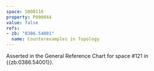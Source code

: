 ```yaml
---
space: S000118
property: P000044
value: false
refs:
- zb: "0386.54001"
  name: Counterexamples in Topology
---
```


Asserted in the General Reference Chart for space #121 in
{{zb:0386.54001}}.
